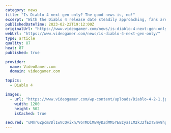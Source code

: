 ```yaml
---
category: news
title: "Is Diablo 4 next-gen only? The good news is, no!"
excerpt: "With the Diablo 4 release date steadily approaching, fans are quaking with excitement at the thought of it finally being playable on multiple platforms. NOW READ: Diablo 4 showcases Sanctuary gameplay ..."
publishedDateTime: 2023-02-22T19:12:00Z
originalUrl: "https://www.videogamer.com/news/is-diablo-4-next-gen-only/"
webUrl: "https://www.videogamer.com/news/is-diablo-4-next-gen-only/"
type: article
quality: 87
heat: 87
published: true

provider:
  name: VideoGamer.com
  domain: videogamer.com

topics:
  - Diablo 4

images:
  - url: "https://www.videogamer.com/wp-content/uploads/Diablo-4-2-1.jpg"
    width: 1200
    height: 502
    isCached: true

secured: "uMmrGZpcmVDl1wVCQvixn/VoTMDiMEWyDZdMM5YEBzyasLM2k32fEzTSmv9hgWHoUAV+PkZgifO9EEHTBQBSpg2et8oyxVak+U5ZGqB6F20mpqupw3Y9xij9fYj/14lB3vV+sLaYNPA7LQGcRH324oUgDftx5kIcHFjm/ozAGTglrDWekVYQoCTr4qnPeBMMnMAfKQ7YQtbsOLNpeSrqwzCEEJg7z9SvShKtHv0iukbYu64zASysMhYHGmpo6xfW/+3H0W64vDz7aoUahfje3RScxTpfA0IeAgy61OyHtR+KYwuMmhZRq/UFYiQWyMAiTCMIXufbm87ex3Ki0dOlgRRrgxaX5QSgWvMcUM4v29k=;uNFjvBW6olGT5PTLiIyTlg=="
---
```


